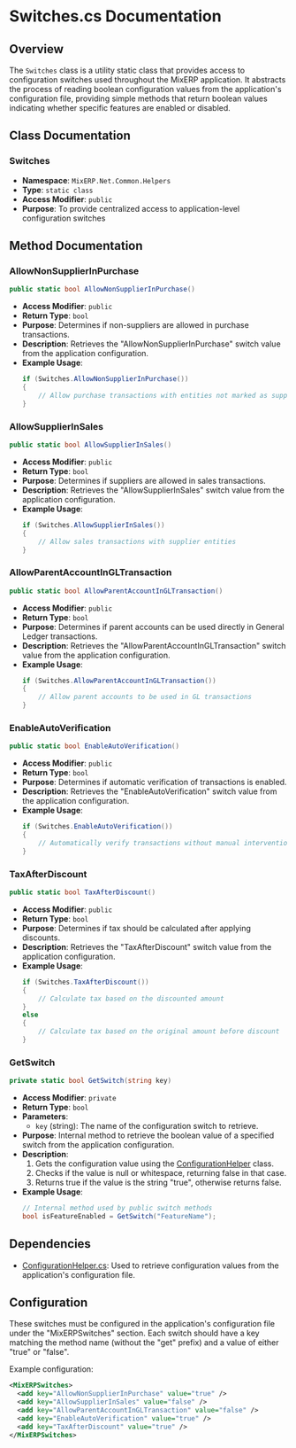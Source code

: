 # Switches.cs Documentation

## Overview

The `Switches` class is a utility static class that provides access to configuration switches used throughout the MixERP application. It abstracts the process of reading boolean configuration values from the application's configuration file, providing simple methods that return boolean values indicating whether specific features are enabled or disabled.

## Class Documentation

### Switches

- **Namespace**: `MixERP.Net.Common.Helpers`
- **Type**: `static class`
- **Access Modifier**: `public`
- **Purpose**: To provide centralized access to application-level configuration switches

## Method Documentation

### AllowNonSupplierInPurchase

```csharp
public static bool AllowNonSupplierInPurchase()
```

- **Access Modifier**: `public`
- **Return Type**: `bool`
- **Purpose**: Determines if non-suppliers are allowed in purchase transactions.
- **Description**: Retrieves the "AllowNonSupplierInPurchase" switch value from the application configuration.
- **Example Usage**:
  ```csharp
  if (Switches.AllowNonSupplierInPurchase())
  {
      // Allow purchase transactions with entities not marked as suppliers
  }
  ```

### AllowSupplierInSales

```csharp
public static bool AllowSupplierInSales()
```

- **Access Modifier**: `public`
- **Return Type**: `bool`
- **Purpose**: Determines if suppliers are allowed in sales transactions.
- **Description**: Retrieves the "AllowSupplierInSales" switch value from the application configuration.
- **Example Usage**:
  ```csharp
  if (Switches.AllowSupplierInSales())
  {
      // Allow sales transactions with supplier entities
  }
  ```

### AllowParentAccountInGLTransaction

```csharp
public static bool AllowParentAccountInGLTransaction()
```

- **Access Modifier**: `public`
- **Return Type**: `bool`
- **Purpose**: Determines if parent accounts can be used directly in General Ledger transactions.
- **Description**: Retrieves the "AllowParentAccountInGLTransaction" switch value from the application configuration.
- **Example Usage**:
  ```csharp
  if (Switches.AllowParentAccountInGLTransaction())
  {
      // Allow parent accounts to be used in GL transactions
  }
  ```

### EnableAutoVerification

```csharp
public static bool EnableAutoVerification()
```

- **Access Modifier**: `public`
- **Return Type**: `bool`
- **Purpose**: Determines if automatic verification of transactions is enabled.
- **Description**: Retrieves the "EnableAutoVerification" switch value from the application configuration.
- **Example Usage**:
  ```csharp
  if (Switches.EnableAutoVerification())
  {
      // Automatically verify transactions without manual intervention
  }
  ```

### TaxAfterDiscount

```csharp
public static bool TaxAfterDiscount()
```

- **Access Modifier**: `public`
- **Return Type**: `bool`
- **Purpose**: Determines if tax should be calculated after applying discounts.
- **Description**: Retrieves the "TaxAfterDiscount" switch value from the application configuration.
- **Example Usage**:
  ```csharp
  if (Switches.TaxAfterDiscount())
  {
      // Calculate tax based on the discounted amount
  }
  else
  {
      // Calculate tax based on the original amount before discount
  }
  ```

### GetSwitch

```csharp
private static bool GetSwitch(string key)
```

- **Access Modifier**: `private`
- **Return Type**: `bool`
- **Parameters**:
  - `key` (string): The name of the configuration switch to retrieve.
- **Purpose**: Internal method to retrieve the boolean value of a specified switch from the application configuration.
- **Description**: 
  1. Gets the configuration value using the [ConfigurationHelper](ConfigurationHelper.md) class.
  2. Checks if the value is null or whitespace, returning false in that case.
  3. Returns true if the value is the string "true", otherwise returns false.
- **Example Usage**:
  ```csharp
  // Internal method used by public switch methods
  bool isFeatureEnabled = GetSwitch("FeatureName");
  ```

## Dependencies

- [ConfigurationHelper.cs](ConfigurationHelper.md): Used to retrieve configuration values from the application's configuration file.

## Configuration

These switches must be configured in the application's configuration file under the "MixERPSwitches" section. Each switch should have a key matching the method name (without the "get" prefix) and a value of either "true" or "false".

Example configuration:
```xml
<MixERPSwitches>
  <add key="AllowNonSupplierInPurchase" value="true" />
  <add key="AllowSupplierInSales" value="false" />
  <add key="AllowParentAccountInGLTransaction" value="false" />
  <add key="EnableAutoVerification" value="true" />
  <add key="TaxAfterDiscount" value="true" />
</MixERPSwitches>
```